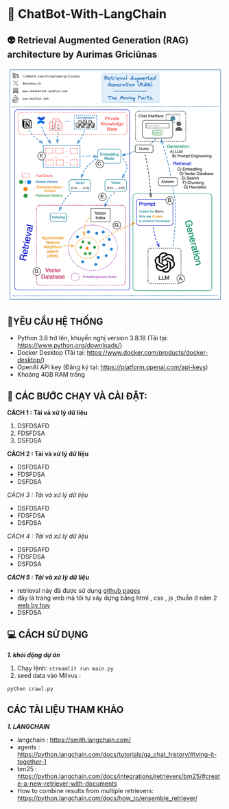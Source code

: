 # 🤖 ChatBot-With-LangChain
## 👽 Retrieval Augmented Generation (RAG) architecture by Aurimas Griciūnas
![alt text](<pipline rag.gif>)
## 📃YÊU CẦU HỆ THỐNG 
- Python 3.8 trở lên, khuyến nghị version 3.8.18 (Tải tại: https://www.python.org/downloads/)
- Docker Desktop (Tải tại: https://www.docker.com/products/docker-desktop/)
- OpenAI API key (Đăng ký tại: https://platform.openai.com/api-keys)
- Khoảng 4GB RAM trống
## 🚀 CÁC BƯỚC CHẠY VÀ CÀI ĐẶT:
**CÁCH 1 : Tải và xử lý dữ liệu**
1. DSFDSAFD
2. FDSFDSA
3. DSFDSA

__CÁCH 2 : Tải và xử lý dữ liệu__
* DSFDSAFD
* FDSFDSA
* DSFDSA

_CÁCH 3 : Tải và xử lý dữ liệu_
- DSFDSAFD
- FDSFDSA
- DSFDSA

*CÁCH 4 : Tải và xử lý dữ liệu*
- DSFDSAFD
- FDSFDSA
- DSFDSA

***CÁCH 5 : Tải và xử lý dữ liệu***
- retrieval này đã được sử dụng [github pages](https://pages.github.com/)
- đây là trang web mà tôi tự xây dựng bằng html , css , js ,thuần ở năm 2 [web by huy](https://huynopro102.github.io/34_app_music/)
- DSFDSA

## 💻 CÁCH SỬ DỤNG

***1. khỏi động dự án***
1. Chạy lệnh: `streamlit run main.py`
2. seed data vào Milvus : 
```
python crawl.py
```
## CÁC TÀI LIỆU THAM KHẢO ##
***1. LANGCHAIN***
- langchain : https://smith.langchain.com/ 
- agents : https://python.langchain.com/docs/tutorials/qa_chat_history/#tying-it-together-1
- bm25 : https://python.langchain.com/docs/integrations/retrievers/bm25/#create-a-new-retriever-with-documents
- How to combine results from multiple retrievers: https://python.langchain.com/docs/how_to/ensemble_retriever/